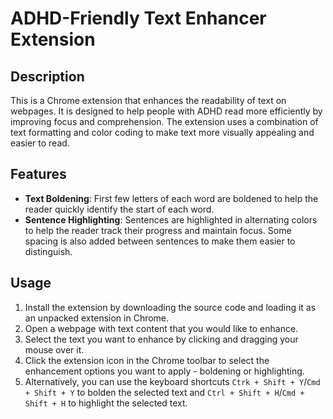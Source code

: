 # ADHD-Friendly Text Enhancer Extension

## Description
This is a Chrome extension that enhances the readability of text on webpages. It is designed to help people with ADHD read more efficiently by improving focus and comprehension. The extension uses a combination of text formatting and color coding to make text more visually appealing and easier to read.

## Features
- **Text Boldening**: First few letters of each word are boldened to help the reader quickly identify the start of each word.
- **Sentence Highlighting**: Sentences are highlighted in alternating colors to help the reader track their progress and maintain focus. Some spacing is also added between sentences to make them easier to distinguish.

## Usage
1. Install the extension by downloading the source code and loading it as an unpacked extension in Chrome.
2. Open a webpage with text content that you would like to enhance.
3. Select the text you want to enhance by clicking and dragging your mouse over it.
4. Click the extension icon in the Chrome toolbar to select the enhancement options you want to apply - boldening or highlighting.
5. Alternatively, you can use the keyboard shortcuts `Ctrk + Shift + Y`/`Cmd + Shift + Y` to bolden the selected text and `Ctrl + Shift + H`/`Cmd + Shift + H` to highlight the selected text.